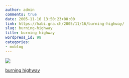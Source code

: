 ```yaml
---
author: admin
comments: true
date: 2005-11-16 13:50:23+00:00
link: https://habi.gna.ch/2005/11/16/burning-highway/
slug: burning-highway
title: burning highway
wordpress_id: 98
categories:
- moblog
---
```



 [![](https://static.flickr.com/24/63896335_4cb66d9c88_m.jpg)](https://www.flickr.com/photos/habi/63896335/)
   

 
  [burning highway](https://www.flickr.com/photos/habi/63896335/)
    

 




  

